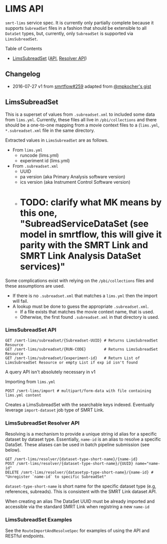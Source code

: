 # LIMS API

`smrt-lims` service spec. It is currently only partially complete because it supports `SubreadSet` files in a fashion that should be extensible to all `DataSet` types, but, currently, only `SubreadSet` is supported via `LimsSubreadSet`.

Table of Contents

- [LimsSubreadSet](#LimsSubreadSet) ([API](#LimsSubreadSet_API), [Resolver API](#LimsSubreadSet_Resolver_API))

## Changelog

- 2016-07-27 v1 from [smrtflow#259](https://github.com/PacificBiosciences/smrtflow/pull/259) adapted from [@mpkocher's gist](https://gist.github.com/mpkocher/d2fc13e44336b1cf878b074fa3bb8869#file-LIMS_API-md)

## LimsSubreadSet

This is a superset of values from `.subreadset.xml` to included some data
from `lims.yml`. Currently, these files all live in `/pbi/collections`
and there should be a one-to-one mapping from a movie context files to
a (`lims.yml`, `*.subreadset.xml` file in the same directory. 

Extracted values in `LimsSubreadSet` are as follows.
- From `lims.yml`
  - runcode (lims.yml)
  - experiment id (lims.yml)
- From `.subreadset.xml`
  - UUID
  - pa version (aka Primary Analysis software version)
  - ics version (aka Instrument Control Software version)
  - # TODO: clarify what MK means by this one, "SubreadServiceDataSet (see model in smrtflow, this will give it parity with the SMRT Link and SMRT Link Analysis DataSet services)"

Some complications exist with relying on the `/pbi/collections` files and
these assumptions are used.

- If there is no `.subreadset.xml` that matches a `lims.yml` then the import will fail.
- A lookup must be done to guess the appropriate `.subreadset.xml`. 
    - If a file exists that matches the movie context name, that is used.
    - Otherwise, the first found `.subreadset.xml` in that directory is used.

### LimsSubreadSet API

```
GET /smrt-lims/subreadset/{Subreadset-UUID} # Returns LimsSubreadSet Resource
GET /smrt-lims/subreadset/{RUN-CODE}        # Returns LimsSubreadSet Resource
GET /smrt-lims/subreadset/{experiment-id}   # Return List of LimsSubreadSet Resource or empty List if exp id isn't found
```

A query API isn't absolutely necessary in v1

Importing from `lims.yml`

```
POST /smrt-lims/import # multipart/form-data with file containing lims.yml content
```

Creates a LimsSubreadSet with the searchable keys indexed. Eventually leverage `import-dataset` job type of SMRT Link.

### LimsSubreadSet Resolver API

Resolving is a mechanism to provide a unique string id alias for a specific dataset by dataset type. Essentially, `name-id` is an alias to resolve a specific DataSet. These aliases can be used in batch pipeline submission (see below).

```
GET /smrt-lims/resolver/{dataset-type-short-name}/{name-id}
POST /smrt-lims/resolver/{dataset-type-short-name}/{UUID} name="name-id" 
DELETE /smrt-lims/resolver/{datasetyp-type-short-name}/{name-id} # "Unregister `name-id` to specific SubreadSet"
```
`dataset-type-short-name` is short name for the specific dataset type (e.g, references, subreads). This is consistent with the SMRT Link dataset API.

When creating an alias The DataSet UUID must be already imported and accessible via the standard SMRT Link when registring a new `name-id`

### LimsSubreadSet Examples

See the `RouteImportAndResolveSpec` for examples of using the API and RESTful endpoints.